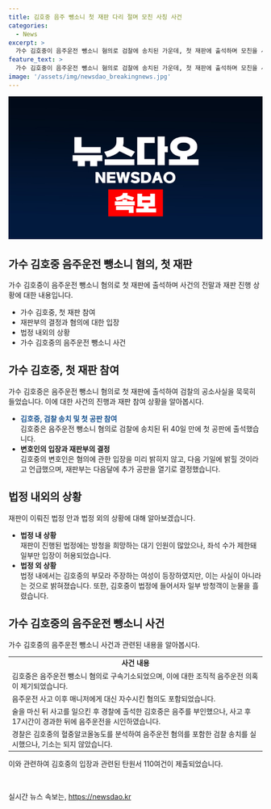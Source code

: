 ```yaml
---
title: 김호중 음주 뺑소니 첫 재판 다리 절며 모친 사칭 사건
categories:
  - News
excerpt: >
  가수 김호중이 음주운전 뺑소니 혐의로 검찰에 송치된 가운데, 첫 재판에 출석하며 모친을 사칭한 여성과의 해프닝이 벌어졌다. 재판부로 향한 김호중은 수척한 모습으로 혐의에 대해 짧게 답했고, 소속사 관계자들은 모두 혐의를 인정했다. 다음 공판은 내달에 예정되어 있으며, 법정 밖에서는 방청을 희망하는 수많은 사람들이 대기하며 재판의 진행을 주목하고 있다. 김호중은 술을 마신 후 음주운전으로 사고를 낸 혐의와 음주를 부인한 뒤 사고 열흘 만에 혐의를 시인하며 경찰에 구속되었다. 검찰은 음주운전 혐의를 포함해 김호중을 기소했으나 장소 전환으로 인해 빠져나가게 된 상황이었다. 
feature_text: >
  가수 김호중이 음주운전 뺑소니 혐의로 검찰에 송치된 가운데, 첫 재판에 출석하며 모친을 사칭한 여성과의 해프닝이 벌어졌다. 재판부로 향한 김호중은 수척한 모습으로 혐의에 대해 짧게 답했고, 소속사 관계자들은 모두 혐의를 인정했다. 다음 공판은 내달에 예정되어 있으며, 법정 밖에서는 방청을 희망하는 수많은 사람들이 대기하며 재판의 진행을 주목하고 있다. 김호중은 술을 마신 후 음주운전으로 사고를 낸 혐의와 음주를 부인한 뒤 사고 열흘 만에 혐의를 시인하며 경찰에 구속되었다. 검찰은 음주운전 혐의를 포함해 김호중을 기소했으나 장소 전환으로 인해 빠져나가게 된 상황이었다. 
image: '/assets/img/newsdao_breakingnews.jpg'
---
```


<p><img src="/assets/img/newsdao_breakingnews.jpg" alt="cryptoinkorea 속보" /></p>

<h2 data-ke-size="size26">가수 김호중 음주운전 뺑소니 혐의, 첫 재판</h2>

<p data-ke-size="size16">가수 김호중이 음주운전 뺑소니 혐의로 첫 재판에 출석하며 사건의 전말과 재판 진행 상황에 대한 내용입니다.</p>

<ul>
<li>가수 김호중, 첫 재판 참여</li>
<li>재판부의 결정과 혐의에 대한 입장</li>
<li>법정 내외의 상황</li>
<li>가수 김호중의 음주운전 뺑소니 사건</li>
</ul>

<h2 data-ke-size="size26">가수 김호중, 첫 재판 참여</h2>

<p data-ke-size="size16">가수 김호중은 음주운전 뺑소니 혐의로 첫 재판에 출석하여 검찰의 공소사실을 묵묵히 들었습니다. 이에 대한 사건의 진행과 재판 참여 상황을 알아봅시다.</p>

<ul>
<li><b><span style="color: #1a5490;">김호중, 검찰 송치 및 첫 공판 참여</span></b></li>
김호중은 음주운전 뺑소니 혐의로 검찰에 송치된 뒤 40일 만에 첫 공판에 출석했습니다.
<li><b>변호인의 입장과 재판부의 결정</b></li>
김호중의 변호인은 혐의에 관한 입장을 미리 밝히지 않고, 다음 기일에 밝힐 것이라고 언급했으며, 재판부는 다음달에 추가 공판을 열기로 결정했습니다.
</ul>

<h2 data-ke-size="size26">법정 내외의 상황</h2>

<p data-ke-size="size16">재판이 이뤄진 법정 안과 법정 외의 상황에 대해 알아보겠습니다.</p>

<ul>
<li><b>법정 내 상황</b></li>
재판이 진행된 법정에는 방청을 희망하는 대기 인원이 많았으나, 좌석 수가 제한돼 일부만 입장이 허용되었습니다.
<li><b>법정 외 상황</b></li>
법정 내에서는 김호중의 부모라 주장하는 여성이 등장하였지만, 이는 사실이 아니라는 것으로 밝혀졌습니다. 또한, 김호중이 법정에 들어서자 일부 방청객이 눈물을 흘렸습니다.</li>
</ul>

<h2 data-ke-size="size26">가수 김호중의 음주운전 뺑소니 사건</h2>

<p data-ke-size="size16">가수 김호중의 음주운전 뺑소니 사건과 관련된 내용을 알아봅시다.</p>

<table>
  <tr>
    <td style="text-align: center; height: 17px;"><b>사건 내용</b></td>
  </tr>
  <tr>
    <td>김호중은 음주운전 뺑소니 혐의로 구속기소되었으며, 이에 대한 조직적 음주운전 의혹이 제기되었습니다.</td>
  </tr>
  <tr>
      <td>음주운전 사고 이후 매니저에게 대신 자수시킨 혐의도 포함되었습니다.</td>
  </tr>
  <tr>
      <td>술을 마신 뒤 사고를 일으킨 후 경찰에 출석한 김호중은 음주를 부인했으나, 사고 후 17시간이 경과한 뒤에 음주운전을 시인하였습니다.</td>
  </tr>
  <tr>
      <td>경찰은 김호중의 혈중알코올농도를 분석하여 음주운전 혐의를 포함한 검찰 송치를 실시했으나, 기소는 되지 않았습니다.</td>
  </tr>
</table>

<p data-ke-size="size16">이와 관련하여 김호중의 입장과 관련된 탄원서 110여건이 제출되었습니다.</p>

<p data-ke-size="size16">&nbsp;</p>
실시간 뉴스 속보는, <a href="https://newsdao.kr" rel="dofollow">https://newsdao.kr</a>


